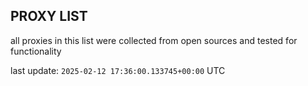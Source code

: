 ## PROXY LIST

all proxies in this list were collected from open sources and tested for functionality

last update: `2025-02-12 17:36:00.133745+00:00` UTC